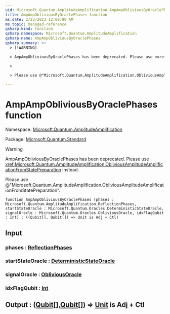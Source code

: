```yaml
---
uid: Microsoft.Quantum.AmplitudeAmplification.AmpAmpObliviousByOraclePhases
title: AmpAmpObliviousByOraclePhases function
ms.date: 2/23/2023 12:00:00 AM
ms.topic: managed-reference
qsharp.kind: function
qsharp.namespace: Microsoft.Quantum.AmplitudeAmplification
qsharp.name: AmpAmpObliviousByOraclePhases
qsharp.summary: >+
  > [!WARNING]

  > AmpAmpObliviousByOraclePhases has been deprecated. Please use <xref:Microsoft.Quantum.AmplitudeAmplification.ObliviousAmplitudeAmplificationFromStatePreparation> instead.

  >

  > Please use @"Microsoft.Quantum.AmplitudeAmplification.ObliviousAmplitudeAmplificationFromStatePreparation".

---
```


# AmpAmpObliviousByOraclePhases function

Namespace: [Microsoft.Quantum.AmplitudeAmplification](xref:Microsoft.Quantum.AmplitudeAmplification)

Package: [Microsoft.Quantum.Standard](https://nuget.org/packages/Microsoft.Quantum.Standard)


> [!WARNING]
> AmpAmpObliviousByOraclePhases has been deprecated. Please use <xref:Microsoft.Quantum.AmplitudeAmplification.ObliviousAmplitudeAmplificationFromStatePreparation> instead.
>
> Please use @"Microsoft.Quantum.AmplitudeAmplification.ObliviousAmplitudeAmplificationFromStatePreparation".



```qsharp
function AmpAmpObliviousByOraclePhases (phases : Microsoft.Quantum.AmplitudeAmplification.ReflectionPhases, startStateOracle : Microsoft.Quantum.Oracles.DeterministicStateOracle, signalOracle : Microsoft.Quantum.Oracles.ObliviousOracle, idxFlagQubit : Int) : ((Qubit[], Qubit[]) => Unit is Adj + Ctl)
```


## Input

### phases : [ReflectionPhases](xref:Microsoft.Quantum.AmplitudeAmplification.ReflectionPhases)




### startStateOracle : [DeterministicStateOracle](xref:Microsoft.Quantum.Oracles.DeterministicStateOracle)




### signalOracle : [ObliviousOracle](xref:Microsoft.Quantum.Oracles.ObliviousOracle)




### idxFlagQubit : [Int](xref:microsoft.quantum.qsharp.valueliterals#int-literals)





## Output : ([Qubit](xref:microsoft.quantum.qsharp.valueliterals#qubit-literals)[],[Qubit](xref:microsoft.quantum.qsharp.valueliterals#qubit-literals)[]) => [Unit](xref:microsoft.quantum.qsharp.valueliterals#unit-literal)  is Adj + Ctl

